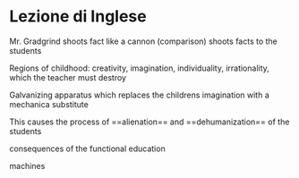 # Lezione di Inglese

Mr. Gradgrind shoots fact like a cannon (comparison)
shoots facts to the students

Regions of childhood: creativity, imagination, individuality, irrationality, which the teacher must destroy

Galvanizing apparatus which replaces the childrens imagination with a mechanica substitute

This causes the process of ==alienation== and ==dehumanization== of the students

consequences of the functional education


machines
<!--stackedit_data:
eyJoaXN0b3J5IjpbMTM1NDY2MDkwLC0xMDg2MzY5NzEwXX0=
-->